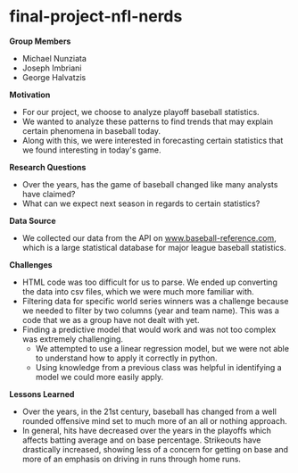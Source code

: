# final-project-nfl-nerds

**Group Members**
- Michael Nunziata
- Joseph Imbriani
- George Halvatzis

**Motivation**
- For our project, we choose to analyze playoff baseball statistics. 
- We wanted to analyze these patterns to find trends that may explain certain phenomena in baseball today.
- Along with this, we were interested in forecasting certain statistics that we found interesting in today's game.

**Research Questions**
- Over the years, has the game of baseball changed like many analysts have claimed?
- What can we expect next season in regards to certain statistics?

**Data Source**
- We collected our data from the API on www.baseball-reference.com, which is a large statistical database for major league baseball statistics.

**Challenges**
- HTML code was too difficult for us to parse. We ended up converting the data into csv files, which we were much more familiar with.
- Filtering data for specific world series winners was a challenge because we needed to filter by two columns (year and team name). This was a code that we as a group have not dealt with yet.
- Finding a predictive model that would work and was not too complex was extremely challenging.
    - We attempted to use a linear regression model, but we were not able to understand how to apply it correctly in python.
    - Using knowledge from a previous class was helpful in identifying a model we could more easily apply.
    
**Lessons Learned**
- Over the years, in the 21st century, baseball has changed from a well rounded offensive mind set to much more of an all or nothing approach.
- In general, hits have decreased over the years in the playoffs which affects batting average and on base percentage. Strikeouts have drastically increased, showing less of a concern for getting on base and more of an emphasis on driving in runs through home runs.